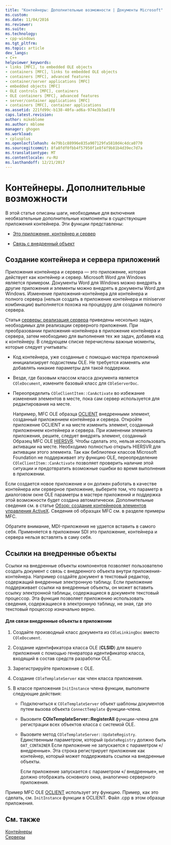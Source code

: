 ```yaml
---
title: "Контейнеры: Дополнительные возможности | Документы Microsoft"
ms.custom: 
ms.date: 11/04/2016
ms.reviewer: 
ms.suite: 
ms.technology:
- cpp-windows
ms.tgt_pltfrm: 
ms.topic: article
dev_langs:
- C++
helpviewer_keywords:
- links [MFC], to embedded OLE objects
- containers [MFC], links to embedded OLE objects
- containers [MFC], advanced features
- container/server applications [MFC]
- embedded objects [MFC]
- OLE controls [MFC], containers
- OLE containers [MFC], advanced features
- server/container applications [MFC]
- containers [MFC], container applications
ms.assetid: 221fd99c-b138-40fa-ad6a-974e3b3ad1f8
caps.latest.revision: 
author: mikeblome
ms.author: mblome
manager: ghogen
ms.workload:
- cplusplus
ms.openlocfilehash: 4e79b1c88996e835a907129fa5810d4c4dca0770
ms.sourcegitcommit: 8fa8fdf0fbb4f57950f1e8f4f9b81b4d39ec7d7a
ms.translationtype: MT
ms.contentlocale: ru-RU
ms.lasthandoff: 12/21/2017
---
```

# <a name="containers-advanced-features"></a>Контейнеры. Дополнительные возможности
В этой статье описаны шаги, необходимые для включения необязательные дополнительные компоненты в существующие приложения контейнера. Эти функции представлены:  
  
-   [Это приложение, контейнер и сервер](#_core_creating_a_container_server_application)  
  
-   [Связь с внедренный объект](#_core_links_to_embedded_objects)  
  
##  <a name="_core_creating_a_container_server_application"></a>Создание контейнера и сервера приложений  
 Приложения контейнера и сервера — это приложение, которая действует как контейнер и сервер. Microsoft Word для Windows является примером. Документы Word для Windows можно внедрять в другие приложения и элементы можно внедрять в документы Word для Windows. Изменение приложения-контейнера для контейнера и полного сервера (нельзя создать в приложение контейнера и miniserver комбинации) выполняется похожа на процедуру для создания полного сервера.  
  
 Статья [серверы: реализация сервера](../mfc/servers-implementing-a-server.md) приведены несколько задач, необходимых для реализации серверного приложения. При преобразовании приложения-контейнера в приложение контейнера и сервера, затем необходимо для выполнения тех же задач, добавив код к контейнеру. В следующем списке перечислены важные моменты, которые следует учитывать:  
  
-   Код контейнера, уже созданные с помощью мастера приложений инициализирует подсистемы OLE. Не требуется изменять или добавлять никакие параметры для такой поддержки.  
  
-   Везде, где базовым классом класса документа является `COleDocument`, измените базовый класс для `COleServerDoc`.  
  
-   Переопределить `COleClientItem::CanActivate` во избежание изменения элементов в месте, пока сам сервер используется для редактирования на месте.  
  
     Например, MFC OLE образца [OCLIENT](../visual-cpp-samples.md) внедренными элемент, созданный приложением контейнера и сервера. Откройте приложение OCLIENT и на месте изменить элемент, созданный приложением контейнера и сервера. При изменении элемента приложения, решите, следует внедрять элемент, созданный Образец MFC OLE [HIERSVR](../visual-cpp-samples.md). Чтобы сделать это, нельзя использовать активации на месте. Необходимо полностью открыть HIERSVR для активации этого элемента. Так как библиотеки классов Microsoft Foundation не поддерживает эту функцию OLE, переопределение `COleClientItem::CanActivate` позволяет проверить наличие этой ситуации и предотвратить возможные ошибки во время выполнения в приложении.  
  
 Если создается новое приложение и он должен работать в качестве контейнера или серверное приложение, выберите том, что параметр в диалоговом окне OLE параметры в мастере приложений и поддержка этой возможности будет создана автоматически. Дополнительные сведения см. в статье [Обзор: создание контейнеров элементов управления ActiveX](../mfc/reference/creating-an-mfc-activex-control-container.md). Сведения об образцах MFC см. в разделе примеры MFC.  
  
 Обратите внимание, MDI-приложения не удается вставить в самого себя. Применяется в приложении SDI это приложение, контейнера и сервера нельзя вставлять в саму себя.  
  
##  <a name="_core_links_to_embedded_objects"></a>Ссылки на внедренные объекты  
 Ссылки на внедренные объекты компонентов позволяет пользователю создать документ с связь с внедренного объекта внутри приложения-контейнера. Например создайте документ в текстовый редактор, содержащий внедренные электронную таблицу. Если приложение поддерживает ссылки на внедренные объекты, он может вставить ссылку электронной таблицы, содержащиеся в документе текстовый процессор. Эта функция позволяет приложению использовать сведения, содержащиеся в электронную таблицу, не зная, где это текстовый процессор изначально верно.  
  
#### <a name="to-link-to-embedded-objects-in-your-application"></a>Для связи внедренные объекты в приложении  
  
1.  Создайте производный класс документа из `COleLinkingDoc` вместо `COleDocument`.  
  
2.  Создание идентификатора класса OLE (**CLSID**) для вашего приложения с помощью генератора идентификатор класса, входящий в состав средств разработки OLE.  
  
3.  Зарегистрируйте приложение с OLE.  
  
4.  Создание `COleTemplateServer` как член класса приложения.  
  
5.  В классе приложения `InitInstance` члена функции, выполните следующие действия:  
  
    -   Подключиться к `COleTemplateServer` объект шаблоны документов путем вызова объекта `ConnectTemplate` функции-члена.  
  
    -   Вызовите **COleTemplateServer::RegisterAll** функции-члена для регистрации всех объектов класса с системой OLE.  
  
    -   Вызовите метод `COleTemplateServer::UpdateRegistry`. Единственным параметром, который `UpdateRegistry` должно быть `OAT_CONTAINER` Если приложение не запускается с параметром «/ внедренные». Эта строка регистрирует приложение как контейнер, который может поддерживать ссылки на внедренные объекты.  
  
         Если приложение запускается с параметром «/ внедренные», не должно отображать основного окна, аналогично серверного приложения.  
  
 Пример MFC OLE [OCLIENT](../visual-cpp-samples.md) использует эту функцию. Пример, как это сделать, см. `InitInstance` функции в OCLIENT. Файл .cpp в этом образце приложения.  
  
## <a name="see-also"></a>См. также  
 [Контейнеры](../mfc/containers.md)   
 [Серверы](../mfc/servers.md)

